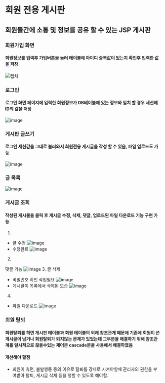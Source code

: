 회원 전용 게시판
================
## 회원들간에 소통 및 정보를 공유 할 수 있는 JSP 게시판
### 회원가입 화면
#### 회원정보를 입력후 가입버튼을 눌러 테이블에 아이디 중복값이 있는지 확인후 입력한 값을 저장
![캡처](https://user-images.githubusercontent.com/62640249/86761586-07a83600-c081-11ea-8b68-75a3aeb43aee.PNG)
### 로그인
#### 로그인 화면 페이지에 입력한 회원정보가 DB테이블에 있는 정보와 일치 할 경우 세션에 ID의 값을 저장
![image](https://user-images.githubusercontent.com/62640249/86762745-d0865480-c081-11ea-9fde-57e3c68a9a45.png)
### 게시판 글쓰기
#### 로그인 세션값을 그대로 불러와서 회원전용 게시글을 작성 할 수 있음, 파일 업로드도 가능 
![image](https://user-images.githubusercontent.com/62640249/86764090-c2850380-c082-11ea-924f-90005e60506e.png)
### 글 목록
![image](https://user-images.githubusercontent.com/62640249/86764567-198ad880-c083-11ea-96d1-edd97659b0b2.png)
### 게시글 조회
#### 작성된 게시물을 클릭 후 게시글 수정, 삭제, 댓글, 업로드된 파일 다운로드 기능 구현 가능
1. 
* 글 수정
![image](https://user-images.githubusercontent.com/62640249/86765031-9322c680-c083-11ea-9d71-45f2391600f9.png)
* 수정완료
![image](https://user-images.githubusercontent.com/62640249/86765223-d715cb80-c083-11ea-9b57-c35296ba4b8c.png)
2. 
댓글 기능
![image](https://user-images.githubusercontent.com/62640249/86765452-25c36580-c084-11ea-9c1b-55465c7940a2.png)
3. 글 삭제
* 비밀번호 확인 작업필요
![image](https://user-images.githubusercontent.com/62640249/86765585-4db2c900-c084-11ea-9e08-754c468ddda0.png)
* 게시글이 목록에서 삭제된 모습
![image](https://user-images.githubusercontent.com/62640249/86765680-73d86900-c084-11ea-8992-18424b75eff0.png)
4. 
* 파일 다운로드
![image](https://user-images.githubusercontent.com/62640249/86765315-f876b780-c083-11ea-8bb5-e7342332d338.png)
### 회원 탈퇴
#### 회원탈퇴를 하면 게시판 테이블과 회원 테이블의 외래 참조관계 때문에 기존에 회원이 쓴 게시글이 남거나 회원탈퇴가 되지않는 문제가 있었는데 그부분을 해결하기 위해 참조관계를 일시적으로 끊을수있는 제어문 cascade문을 사용해서 해결하였음

#### 개선해야 할점
* 회원이 휴먼, 불발행동 등의 이유로 탈퇴를 강제로 시켜야할때 관리자의 권한을 부여받아 탈퇴, 게시글 삭제 등을 행할 수 있도록 해야함.
